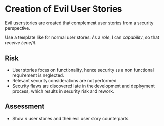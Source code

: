 # Creation of Evil User Stories

Evil user stories are created that complement user stories from a security perspective.

Use a template like for normal user stores: As a *role*, I can *capability*, so that *receive benefit*.

## Risk

- User stories focus on functionality, hence security as a non functional requirement is neglected.
- Relevant security considerations are not performed.
- Security flaws are discovered late in the development and deployment process, which results in security risk and rework.

## Assessment

- Show *n* user stories and their evil user story counterparts.
